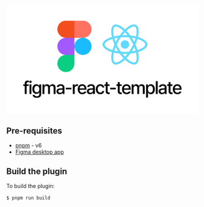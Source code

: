 
<img src="./assets/thumbnail.jpg" style="width: 640px;">

## Pre-requisites

- [pnpm](https://pnpm.io/) - v6
- [Figma desktop app](https://www.figma.com/downloads/)

## Build the plugin

To build the plugin:

```bash
$ pnpm run build
```
